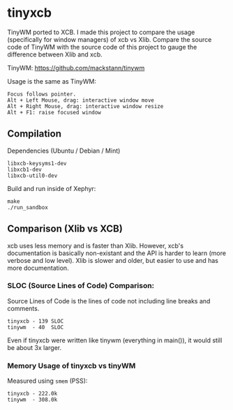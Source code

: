 # tinyxcb
TinyWM ported to XCB. I made this project to compare the usage (specifically for
window managers) of xcb vs Xlib. Compare the source code of TinyWM with the source code
of this project to gauge the difference between Xlib and xcb.

TinyWM: https://github.com/mackstann/tinywm

Usage is the same as TinyWM:
```
Focus follows pointer.
Alt + Left Mouse, drag: interactive window move
Alt + Right Mouse, drag: interactive window resize
Alt + F1: raise focused window
```

## Compilation
Dependencies (Ubuntu / Debian / Mint)
```
libxcb-keysyms1-dev
libxcb1-dev
libxcb-util0-dev
```

Build and run inside of Xephyr:
```
make
./run_sandbox
```

## Comparison (Xlib vs XCB)
xcb uses less memory and is faster than Xlib. However, xcb's documentation is basically
non-existant and the API is harder to learn (more verbose and low level). Xlib is slower 
and older, but easier to use and has more documentation. 

### SLOC (Source Lines of Code) Comparison:
Source Lines of Code is the lines of code not including line breaks and comments.
```
tinyxcb - 139 SLOC
tinywm  - 40  SLOC
```
Even if tinyxcb were written like tinywm (everything in main()), it would still be about 3x larger.

### Memory Usage of tinyxcb vs tinyWM
Measured using `smem` (PSS):
```
tinyxcb - 222.0k
tinywm  - 308.0k
```
